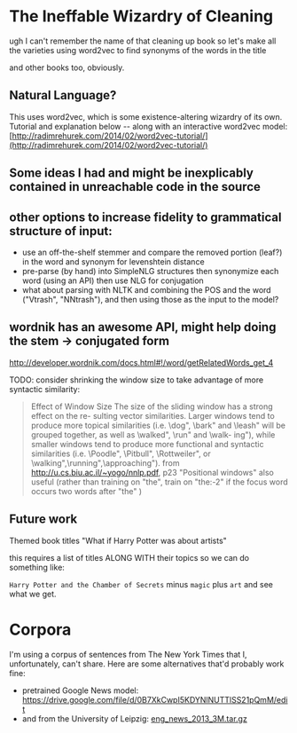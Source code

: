 The Ineffable Wizardry of Cleaning
==================================

ugh I can't remember the name of that cleaning up book
so let's make all the varieties
using word2vec to find synonyms of the words in the title

and other books too, obviously.

Natural Language?
-----------------

This uses word2vec, which is some existence-altering wizardry of its own. Tutorial and explanation below -- along with an interactive word2vec model: [http://radimrehurek.com/2014/02/word2vec-tutorial/](http://radimrehurek.com/2014/02/word2vec-tutorial/)

Some ideas I had and might be inexplicably contained in unreachable code in the source
--------------------------------------------------------------------------------------

## other options to increase fidelity to grammatical structure of input:
 - use an off-the-shelf stemmer and compare the removed portion (leaf?) in the word and synonym for levenshtein distance
 - pre-parse (by hand) into SimpleNLG structures
   then synonymize each word (using an API)
   then use NLG for conjugation
 - what about parsing with NLTK and combining the POS and the word ("Vtrash", "NNtrash"), and then using those as the input to the model? 

## wordnik has an awesome API, might help doing the stem -> conjugated form
http://developer.wordnik.com/docs.html#!/word/getRelatedWords_get_4

TODO: consider shrinking the window size to take advantage of more syntactic similarity:
> Effect of Window Size
> The size of the sliding window has a strong effect on the re-
> sulting vector similarities.  Larger windows tend to produce more topical similarities (i.e.
> \dog", \bark" and \leash" will be grouped together, as well as \walked", \run" and \walk-
> ing"), while smaller windows tend to produce more functional and syntactic similarities (i.e.
> \Poodle", \Pitbull", \Rottweiler", or \walking",\running",\approaching").
from http://u.cs.biu.ac.il/~yogo/nnlp.pdf, p23
"Positional windows" also useful (rather than training on "the", train on "the:-2" if the focus word occurs two words after "the" )

Future work
-----------
Themed book titles
"What if Harry Potter was about artists"

this requires a list of titles ALONG WITH their topics so we can do something like:

 `Harry Potter and the Chamber of Secrets` minus `magic` plus `art` and see what we get.

Corpora
========

I'm using a corpus of sentences from The New York Times that I, unfortunately, can't share. Here are some alternatives that'd probably work fine:

- pretrained Google News model: https://drive.google.com/file/d/0B7XkCwpI5KDYNlNUTTlSS21pQmM/edit
- and from the University of Leipzig: [eng_news_2013_3M.tar.gz](http://corpora2.informatik.uni-leipzig.de/download.html)